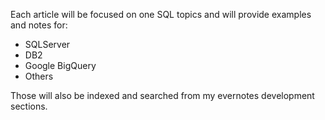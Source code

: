 Each article will be focused on one SQL topics and will provide examples and notes for:
* SQLServer
* DB2
* Google BigQuery
* Others

Those will also be indexed and searched from my evernotes development sections. 
